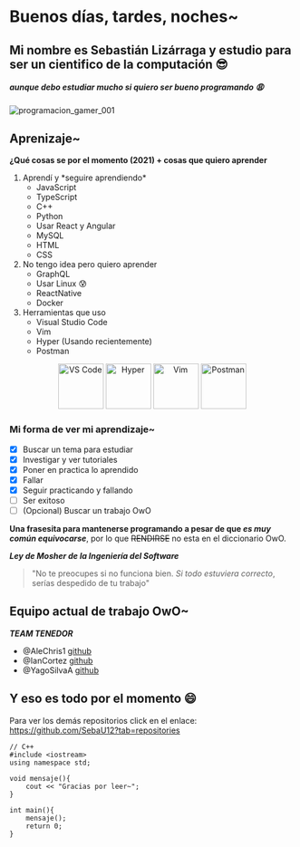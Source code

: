 # Buenos días, tardes, noches~
## Mi nombre es Sebastián Lizárraga y estudio para ser un cientifico de la computación :sunglasses:
##### aunque debo estudiar mucho si quiero ser bueno programando :weary:
![programacion_gamer_001](https://user-images.githubusercontent.com/76079388/132920075-93bbbb22-ac8e-491a-b33a-3f457b9933bf.gif)

## Aprenizaje~
**¿Qué cosas se por el momento (2021) + cosas que quiero aprender**
1. Aprendí y \*seguire aprendiendo\*
    - JavaScript 
    - TypeScript
    - C++
    - Python
    - Usar React y Angular
    - MySQL
    - HTML
    - CSS
2. No tengo idea pero quiero aprender
    - GraphQL
    - Usar Linux :cold_sweat:
    - ReactNative
    - Docker
3. Herramientas que uso
    - Visual Studio Code 
    - Vim 
    - Hyper (Usando recientemente)
    - Postman

<p align='center'>
	<img src="https://user-images.githubusercontent.com/76079388/132923489-f8c4ce40-3404-4b82-b0f2-b6e25c12448c.png" alt="VS Code" width="80" height="80" />
	<img src="https://user-images.githubusercontent.com/76079388/132922191-7081a433-8e79-4b46-acba-059a5593dfb3.png" alt="Hyper" width="80" height="80" />
	<img src="https://user-images.githubusercontent.com/76079388/132922193-9ecf692d-2127-4a07-88ba-66f7f46c7c49.png" alt="Vim" width="80" height="80" />
	<img src="https://user-images.githubusercontent.com/76079388/132922370-81b7ce7a-868f-4064-878c-d8f485a75a69.png" alt="Postman" width="80" height="80" />
</p>


### Mi forma de ver mi aprendizaje~

- [x] Buscar un tema para estudiar
- [x] Investigar y ver tutoriales
- [x] Poner en practica lo aprendido 
- [x] Fallar
- [x] Seguir practicando y fallando 
- [ ] Ser exitoso 
- [ ] \(Opcional) Buscar un trabajo OwO

**Una frasesita para mantenerse programando a pesar de que _es muy común equivocarse_**, por lo que ~~RENDIRSE~~ no esta en el diccionario OwO.

***Ley de Mosher de la Ingeniería del Software***
>"No te preocupes si no funciona bien. _Si todo estuviera correcto_, serías despedido de tu trabajo"

## Equipo actual de trabajo OwO~
***TEAM TENEDOR***
* @AleChris1 [github](https://github.com/AleChris1)
* @IanCortez [github](https://github.com/IanCortez)
* @YagoSilvaA [github](https://github.com/YagoSilvaA)

## Y eso es todo por el momento :smile:
Para ver los demás repositorios click en el enlace: https://github.com/SebaU12?tab=repositories
```
// C++
#include <iostream>
using namespace std;

void mensaje(){
	cout << "Gracias por leer~";
}

int main(){
	mensaje(); 
	return 0; 
}
```
